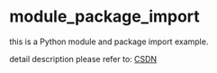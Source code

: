 # module_package_import
this is a Python module and package import example.

detail description please refer to:
[CSDN](https://blog.csdn.net/weixin_42279044/article/details/83351245)